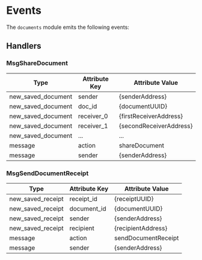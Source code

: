 <!--
order: 4
-->

# Events

The `documents` module emits the following events:

## Handlers

### MsgShareDocument

| Type     | Attribute Key | Attribute Value    |
| -------- | ------------- | ------------------ |
| new_saved_document | sender     | {senderAddress}         |
| new_saved_document | doc_id     | {documentUUID}          |
| new_saved_document | receiver_0 | {firstReceiverAddress}  |
| new_saved_document | receiver_1 | {secondReceiverAddress} |
| new_saved_document | ...        | ...                     |
| message            | action     | shareDocument         |
| message            | sender     | {senderAddress}         |

### MsgSendDocumentReceipt
| Type     | Attribute Key | Attribute Value     |
| -------- | ------------- | ------------------  |
| new_saved_receipt | receipt_id  | {receiptUUID}      |
| new_saved_receipt | document_id | {documentUUID}     |
| new_saved_receipt | sender      | {senderAddress}    |
| new_saved_receipt | recipient   | {recipientAddress} |
| message            | action     | sendDocumentReceipt         |
| message  | sender        | {senderAddress}     |
  








